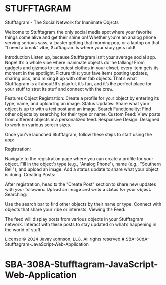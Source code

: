 # STUFFTAGRAM

Stufftagram - The Social Network for Inanimate Objects 

 Welcome to Stufftagram, the only social media spot where your favorite things come alive and get their shine on! Whether you’re an analog phone serving serious sass, a toaster getting that morning pop, or a laptop on that “I need a break” vibe, Stufftagram is where your story gets told! 

Introduction
Listen up, because Stufftagram isn’t your average social app. Nope! It’s a whole vibe where inanimate objects do the talking! From gadgets and gizmos to the cutest clothes in your closet, every item gets its moment in the spotlight. Picture this: your fave items posting updates, sharing pics, and mixing it up with other fab objects. That’s what Stufftagram is all about! It’s playful, it’s fun, and it’s the perfect place for your stuff to strut its stuff and connect with the crew. 

Features
Object Registration: Create a profile for your object by entering its type, name, and uploading an image.
Status Updates: Share what your object is up to with a text post and an image.
Search Functionality: Find other objects by searching for their type or name.
Custom Feed: View posts from different objects in a personalized feed.
Responsive Design: Designed to work on various screen sizes.

Once you've launched Stufftagram, follow these steps to start using the app:

Registration:

Navigate to the registration page where you can create a profile for your object.
Fill in the object's type (e.g., "Analog Phone"), name (e.g., "Southern Bell"), and upload an image.
Add a status update to share what your object is doing.
Creating Posts:

After registration, head to the "Create Post" section to share new updates with your followers.
Upload an image and write a status for your object.
Searching:

Use the search bar to find other objects by their name or type.
Connect with objects that share your vibe or interests.
Viewing the Feed:

The feed will display posts from various objects in your Stufftagram network.
Interact with these posts to stay updated on what’s happening in the world of stuff.


License
© 2024 Javay Johnson, LLC. All rights reserved.# SBA-308A-Stufftagram-JavaScript-Web-Application
# SBA-308A-Stufftagram-JavaScript-Web-Application
